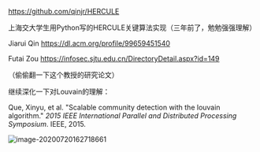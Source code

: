 https://github.com/qinjr/HERCULE

上海交大学生用Python写的HERCULE关键算法实现（三年前了，勉勉强强理解）

Jiarui Qin https://dl.acm.org/profile/99659451540

Futai Zou https://infosec.sjtu.edu.cn/DirectoryDetail.aspx?id=149

（偷偷翻一下这个教授的研究论文）

继续深化一下对Louvain的理解：

Que, Xinyu, et al. "Scalable community detection with the louvain algorithm." *2015 IEEE International Parallel and Distributed Processing Symposium*. IEEE, 2015.

![image-20200720162718661](https://picturefac.oss-cn-hangzhou.aliyuncs.com/img/20200720162718.png)

